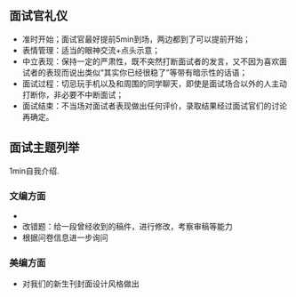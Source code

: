 ## 面试官礼仪

* 准时开始；面试官最好提前5min到场，两边都到了可以提前开始；
* 表情管理：适当的眼神交流+点头示意；
* 中立表现：保持一定的严肃性，既不突然打断面试者的发言，又不因为喜欢面试者的表现而说出类似“其实你已经很稳了”等带有暗示性的话语；
* 面试过程：切忌玩手机以及和周围的同学聊天，即使是面试场合以外的人主动打断你，非必要不中断面试；
* 面试结束：不当场对面试者表现做出任何评价，录取结果经过面试官们的讨论再确定。



## 面试主题列举

1min自我介绍.

### 文编方面

* 
* 改错题：给一段曾经收到的稿件，进行修改，考察审稿等能力
* 根据问卷信息进一步询问





### 美编方面

* 对我们的新生刊封面设计风格做出